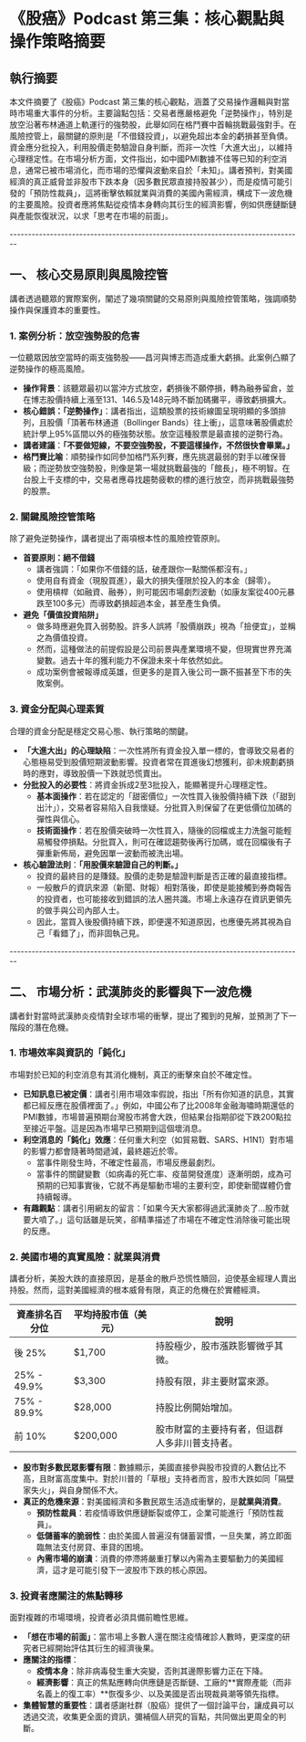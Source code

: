 # 《股癌》Podcast 第三集：核心觀點與操作策略摘要

## 執行摘要

本文件摘要了《股癌》Podcast 第三集的核心觀點，涵蓋了交易操作邏輯與對當時市場重大事件的分析。主要論點包括：交易者應嚴格避免「逆勢操作」，特別是放空沿著布林通道上軌運行的強勢股，此舉如同在格鬥賽中首輪挑戰最強對手。在風險控管上，最關鍵的原則是「不借錢投資」，以避免超出本金的虧損甚至負債。資金應分批投入，利用股價走勢驗證自身判斷，而非一次性「大進大出」，以維持心理穩定性。在市場分析方面，文件指出，如中國PMI數據不佳等已知的利空消息，通常已被市場消化，而市場的恐懼與波動來自於「未知」。講者預判，對美國經濟的真正威脅並非股市下跌本身（因多數民眾直接持股甚少），而是疫情可能引發的「預防性裁員」，這將衝擊依賴就業與消費的美國內需經濟，構成下一波危機的主要風險。投資者應將焦點從疫情本身轉向其衍生的經濟影響，例如供應鏈斷鏈與產能恢復狀況，以求「思考在市場的前面」。

\--------------------------------------------------------------------------------

## 一、 核心交易原則與風險控管

講者透過聽眾的實際案例，闡述了幾項關鍵的交易原則與風險控管策略，強調順勢操作與保護資本的重要性。

### 1. 案例分析：放空強勢股的危害

一位聽眾因放空當時的兩支強勢股——昌河與博志而造成重大虧損。此案例凸顯了逆勢操作的極高風險。

- **操作背景**：該聽眾最初以當沖方式放空，虧損後不願停損，轉為融券留倉，並在博志股價持續上漲至131、146.5及148元時不斷加碼攤平，導致虧損擴大。
- **核心錯誤：「逆勢操作」**：講者指出，這類股票的技術線圖呈現明顯的多頭排列，且股價「頂著布林通道（Bollinger Bands）往上衝」，這意味著股價處於統計學上95%區間以外的極強勢狀態。放空這種股票是最直接的逆勢行為。
- **講者建議**：**「不要做短線，不要空強勢股，不要這樣操作，不然很快會畢業。」**
- **格鬥賽比喻**：順勢操作如同參加格鬥系列賽，應先挑選最弱的對手以確保晉級；而逆勢放空強勢股，則像是第一場就挑戰最強的「館長」，極不明智。在台股上千支標的中，交易者應尋找趨勢疲軟的標的進行放空，而非挑戰最強勢的股票。

### 2. 關鍵風險控管策略

除了避免逆勢操作，講者提出了兩項根本性的風險控管原則。

- **首要原則：絕不借錢**
  - 講者強調：「如果你不借錢的話，破產跟你一點關係都沒有。」
  - 使用自有資金（現股買進），最大的損失僅限於投入的本金（歸零）。
  - 使用槓桿（如融資、融券），則可能因市場劇烈波動（如康友案從400元暴跌至100多元）而導致虧損超過本金，甚至產生負債。
- **避免「價值投資陷阱」**
  - 做多時應避免買入弱勢股。許多人誤將「股價崩跌」視為「撿便宜」，並稱之為價值投資。
  - 然而，這種做法的前提假設是公司前景與產業環境不變，但現實世界充滿變數。過去十年的獲利能力不保證未來十年依然如此。
  - 成功案例會被報導成英雄，但更多的是買入後公司一蹶不振甚至下市的失敗案例。

### 3. 資金分配與心理素質

合理的資金分配是穩定交易心態、執行策略的關鍵。

- **「大進大出」的心理缺陷**：一次性將所有資金投入單一標的，會導致交易者的心態極易受到股價短期波動影響。投資者常在買進後幻想獲利，卻未規劃虧損時的應對，導致股價一下跌就恐慌賣出。
- **分批投入的必要性**：將資金拆成2至3批投入，能顯著提升心理穩定性。
  - **基本面操作**：若在認定的「甜密價位」一次性買入後股價持續下跌（「甜到出汁」），交易者容易陷入自我懷疑。分批買入則保留了在更低價位加碼的彈性與信心。
  - **技術面操作**：若在股價突破時一次性買入，隨後的回檔或主力洗盤可能輕易觸發停損點。分批買入，則可在確認趨勢後再行加碼，或在回檔後有子彈重新佈局，避免因單一波動而被洗出場。
- **核心驗證法則**：**「用股價來驗證自己的判斷。」**
  - 投資的最終目的是賺錢。股價的走勢是驗證判斷是否正確的最直接指標。
  - 一般散戶的資訊來源（新聞、財報）相對落後，即使是能接觸到券商報告的投資者，也可能接收到錯誤的法人圈共識。市場上永遠存在資訊更領先的做手與公司內部人士。
  - 因此，當買入後股價持續下跌，即便還不知道原因，也應優先將其視為自己「看錯了」，而非固執己見。

\--------------------------------------------------------------------------------

## 二、 市場分析：武漢肺炎的影響與下一波危機

講者針對當時武漢肺炎疫情對全球市場的衝擊，提出了獨到的見解，並預測了下一階段的潛在危機。

### 1. 市場效率與資訊的「鈍化」

市場對於已知的利空消息有其消化機制，真正的衝擊來自於不確定性。

- **已知訊息已被定價**：講者引用市場效率假說，指出「所有你知道的訊息，其實都已經反應在股價裡面了。」例如，中國公布了比2008年金融海嘯時期還低的PMI數據，市場普遍預期台灣股市將會大跌，但結果台指期卻從下跌200點拉至接近平盤。這是因為市場早已預期到這個壞消息。
- **利空消息的「鈍化」效應**：任何重大利空（如貿易戰、SARS、H1N1）對市場的影響力都會隨著時間遞減，最終趨近於零。
  - 當事件剛發生時，不確定性最高，市場反應最劇烈。
  - 當事件的關鍵變數（如病毒的死亡率、疫苗開發進度）逐漸明朗，成為可預期的已知事實後，它就不再是驅動市場的主要利空，即使新聞媒體仍會持續報導。
- **有趣觀點**：講者引用網友的留言：「如果今天大家都得過武漢肺炎了...股市就要大噴了。」這句話雖是玩笑，卻精準描述了市場在不確定性消除後可能出現的反應。

### 2. 美國市場的真實風險：就業與消費

講者分析，美股大跌的直接原因，是基金的散戶恐慌性贖回，迫使基金經理人賣出持股。然而，這對美國經濟的根本威脅有限，真正的危機在於實體經濟。

| 資產排名百分位 | 平均持股市值（美元） | 說明                                           |
| -------------- | -------------------- | ---------------------------------------------- |
| 後 25%         | $1,700               | 持股極少，股市漲跌影響微乎其微。               |
| 25% - 49.9%    | $3,300               | 持股有限，非主要財富來源。                     |
| 75% - 89.9%    | $28,000              | 持股比例開始增加。                             |
| 前 10%         | $200,000             | 股市財富的主要持有者，但這群人多非川普支持者。 |

- **股市對多數民眾影響有限**：數據顯示，美國直接參與股市投資的人數佔比不高，且財富高度集中。對於川普的「草根」支持者而言，股市大跌如同「隔壁家失火」，與自身關係不大。
- **真正的危機來源**：對美國經濟和多數民眾生活造成衝擊的，是**就業與消費**。
  - **預防性裁員**：若疫情導致供應鏈斷裂或停工，企業可能進行「預防性裁員」。
  - **低儲蓄率的脆弱性**：由於美國人普遍沒有儲蓄習慣，一旦失業，將立即面臨無法支付房貸、車貸的困境。
  - **內需市場的崩潰**：消費的停滯將嚴重打擊以內需為主要驅動力的美國經濟，這才是可能引發下一波股市下跌的核心原因。

### 3. 投資者應關注的焦點轉移

面對複雜的市場環境，投資者必須具備前瞻性思維。

- **「想在市場的前面」**：當市場上多數人還在關注疫情確診人數時，更深度的研究者已經開始評估其衍生的經濟後果。
- **應關注的指標**：
  - **疫情本身**：除非病毒發生重大突變，否則其邊際影響力正在下降。
  - **經濟影響**：真正的焦點應轉向供應鏈是否斷鏈、工廠的**實際產能（而非名義上的復工率）**恢復多少、以及美國是否出現裁員潮等領先指標。
- **集體智慧的重要性**：講者感謝社群（股癌）提供了一個討論平台，讓成員可以透過交流，收集更全面的資訊，彌補個人研究的盲點，共同做出更周全的判斷。